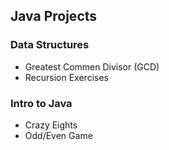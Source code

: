## Java Projects

### Data Structures
- Greatest Commen Divisor (GCD)
- Recursion Exercises

### Intro to Java
- Crazy Eights
- Odd/Even Game
